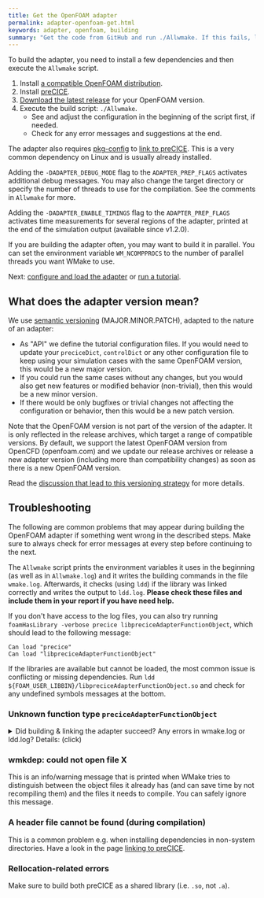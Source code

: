 ```yaml
---
title: Get the OpenFOAM adapter
permalink: adapter-openfoam-get.html
keywords: adapter, openfoam, building
summary: "Get the code from GitHub and run ./Allwmake. If this fails, look into wmake.log and ldd.log."
---
```


To build the adapter, you need to install a few dependencies and then execute the `Allwmake` script.

1. Install [a compatible OpenFOAM distribution](https://precice.org/adapter-openfoam-support.html).
2. Install [preCICE](https://precice.org/installation-overview.html).
3. [Download the latest release](https://github.com/precice/openfoam-adapter/releases/latest) for your OpenFOAM version.
4. Execute the build script: `./Allwmake`.
    * See and adjust the configuration in the beginning of the script first, if needed.
    * Check for any error messages and suggestions at the end.

The adapter also requires [pkg-config](https://linux.die.net/man/1/pkg-config) to [link to preCICE](https://precice.org/installation-linking.html). This is a very common dependency on Linux and is usually already installed.

Adding the `-DADAPTER_DEBUG_MODE` flag to the `ADAPTER_PREP_FLAGS` activates additional debug messages. You may also change the target directory or specify the number of threads to use for the compilation. See the comments in `Allwmake` for more.

Adding the `-DADAPTER_ENABLE_TIMINGS` flag to the `ADAPTER_PREP_FLAGS` activates time measurements for several regions of the adapter, printed at the end of the simulation output (available since v1.2.0).

If you are building the adapter often, you may want to build it in parallel. You can set the environment variable `WM_NCOMPPROCS` to the number of parallel threads you want WMake to use.

Next: [configure and load the adapter](https://precice.org/adapter-openfoam-config.html) or [run a tutorial](https://precice.org/tutorials.html).

## What does the adapter version mean?

We use [semantic versioning](https://semver.org/) (MAJOR.MINOR.PATCH), adapted to the nature of an adapter:

* As "API" we define the tutorial configuration files. If you would need to update your `preciceDict`, `controlDict` or any other configuration file to keep using your simulation cases with the same OpenFOAM version, this would be a new major version.
* If you could run the same cases without any changes, but you would also get new features or modified behavior (non-trivial), then this would be a new minor version.
* If there would be only bugfixes or trivial changes not affecting the configuration or behavior, then this would be a new patch version.

Note that the OpenFOAM version is not part of the version of the adapter. It is only reflected in the release archives, which target a range of compatible versions. By default, we support the latest OpenFOAM version from OpenCFD (openfoam.com) and we update our release archives or release a new adapter version (including more than compatibility changes) as soon as there is a new OpenFOAM version.

Read the [discussion that lead to this versioning strategy](https://github.com/precice/openfoam-adapter/issues/52) for more details.

## Troubleshooting

The following are common problems that may appear during building the OpenFOAM adapter if something went wrong in the described steps. Make sure to always check for error messages at every step before continuing to the next.

The `Allwmake` script prints the environment variables it uses in the beginning (as well as in `Allwmake.log`) and it writes the building commands in the file `wmake.log`. Afterwards, it checks (using `ldd`) if the library was linked correctly and writes the output to `ldd.log`. **Please check these files and include them in your report if you have need help.**

If you don't have access to the log files, you can also try running `foamHasLibrary -verbose precice libpreciceAdapterFunctionObject`, which should lead to the following message:

```text
Can load "precice"
Can load "libpreciceAdapterFunctionObject"
```

If the libraries are available but cannot be loaded, the most common issue is conflicting or missing dependencies. Run `ldd ${FOAM_USER_LIBBIN}/libpreciceAdapterFunctionObject.so` and check for any undefined symbols messages at the bottom.

### Unknown function type `preciceAdapterFunctionObject`

<details markdown="1">
<summary>Did building & linking the adapter succeed? Any errors in wmake.log or ldd.log? Details: (click)</summary>

If in the beginning of the simulation you get the following warning:

```text
Starting time loop

 --> FOAM Warning :
     From function void* Foam::dlOpen(const Foam::fileName&, bool)
     in file POSIX.C at line 1604
     dlopen error : libprecice.so: cannot open shared object file: No such file or directory
 --> FOAM Warning :
     From function bool Foam::dlLibraryTable::open(const Foam::fileName&, bool)
     in file db/dynamicLibrary/dlLibraryTable/dlLibraryTable.C at line 105
     **could not load "libpreciceAdapterFunctionObject.so"**
 --> FOAM Warning :
     From function bool Foam::dlLibraryTable::open(const Foam::dictionary&, const Foam::word&, const TablePtr&) [with TablePtr = Foam::HashTable<Foam::autoPtr<Foam::functionObject> (*)(const Foam::word&, const Foam::Time&, const Foam::dictionary&), Foam::word, Foam:     :string::hash>*]
     in file lnInclude/dlLibraryTableTemplates.C at line 62
     Could not open library "libpreciceAdapterFunctionObject.so"

 --> FOAM Warning :
 Unknown function type preciceAdapterFunctionObject
```

then this probably means that something went wrong while building the OpenFOAM adapter. Check the files `wmake.log` (for building errors) and `ldd.log` (for runtime linking errors). Make sure that, when you run the simulation, you have the same OpenFOAM and any other required environment variables as when you built the adapter.

If everything during building has gone well, the adapter must be installed into your `$FOAM_USER_LIBBIN` directory. Check that it exists (`ls $FOAM_USER_LIBBIN`) and that `ldd $FOAM_USER_LIBBIN/libpreciceAdapterFunctionObject.so` does not return any errors.

Note that the simulation will continue without loading the adapter and there will be no coupling.
</details>

### wmkdep: could not open file X

This is an info/warning message that is printed when WMake tries to distinguish between the object files it already has (and can save time by not recompiling them) and the files it needs to compile. You can safely ignore this message.

### A header file cannot be found (during compilation)

This is a common problem e.g. when installing dependencies in non-system directories. Have a look in the page [linking to preCICE](https://precice.org/installation-linking.html).

### Rellocation-related errors

Make sure to build both preCICE as a shared library (i.e. `.so`, not `.a`).
